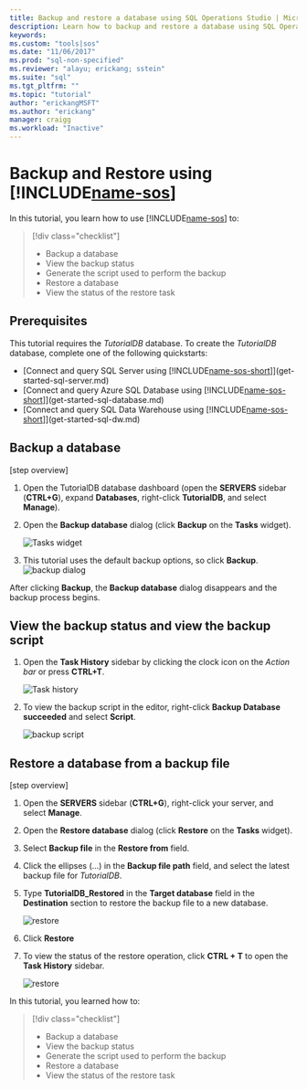 ```yaml
---
title: Backup and restore a database using SQL Operations Studio | Microsoft Docs
description: Learn how to backup and restore a database using SQL Operations Studio
keywords: 
ms.custom: "tools|sos"
ms.date: "11/06/2017"
ms.prod: "sql-non-specified"
ms.reviewer: "alayu; erickang; sstein"
ms.suite: "sql"
ms.tgt_pltfrm: ""
ms.topic: "tutorial"
author: "erickangMSFT"
ms.author: "erickang"
manager: craigg
ms.workload: "Inactive"
---
```


# Backup and Restore using [!INCLUDE[name-sos](../includes/name-sos-short.md)]

In this tutorial, you learn how to use [!INCLUDE[name-sos](../includes/name-sos-short.md)] to:
> [!div class="checklist"]
> * Backup a database 
> * View the backup status
> * Generate the script used to perform the backup
> * Restore a database
> * View the status of the restore task

## Prerequisites
This tutorial requires the *TutorialDB* database. To create the *TutorialDB* database, complete one of the following quickstarts:

- [Connect and query SQL Server using [!INCLUDE[name-sos-short](../includes/name-sos-short.md)]](get-started-sql-server.md)
- [Connect and query Azure SQL Database using [!INCLUDE[name-sos-short](../includes/name-sos-short.md)]](get-started-sql-database.md)
- [Connect and query SQL Data Warehouse using [!INCLUDE[name-sos-short](../includes/name-sos-short.md)]](get-started-sql-dw.md)

## Backup a database
[step overview]

1. Open the TutorialDB database dashboard (open the **SERVERS** sidebar (**CTRL+G**), expand **Databases**, right-click **TutorialDB**, and select **Manage**). 

2. Open the **Backup database** dialog (click **Backup** on the **Tasks** widget).

   ![Tasks widget](./media/tutorial-backup-restore-sql-server/tasks.png)

3. This tutorial uses the default backup options, so click **Backup**.
   ![backup dialog](./media/tutorial-backup-restore-sql-server/backup-dialog.png)

After clicking **Backup**, the **Backup database** dialog disappears and the backup process begins.

## View the backup status and view the backup script

1. Open the **Task History** sidebar by clicking the clock icon on the *Action bar* or press **CTRL+T**.

   ![Task history](./media/tutorial-backup-restore-sql-server/task-history.png)

2. To view the backup script in the editor, right-click **Backup Database succeeded** and select **Script**.

   ![backup script](./media/tutorial-backup-restore-sql-server/task-script.png) 

## Restore a database from a backup file
[step overview]

1. Open the **SERVERS** sidebar (**CTRL+G**), right-click your server, and select **Manage**. 

2. Open the **Restore database** dialog (click **Restore** on the **Tasks** widget).

2. Select **Backup file** in the **Restore from** field. 

3. Click the ellipses (...) in the **Backup file path** field, and select the latest backup file for *TutorialDB*.

3. Type **TutorialDB_Restored** in the **Target database** field in the **Destination** section to restore the backup file to a new database.

   ![restore](./media/tutorial-backup-restore-sql-server/restore.png)

4. Click **Restore**

5. To view the status of the restore operation, click **CTRL + T** to open the **Task History** sidebar.

   ![restore](./media/tutorial-backup-restore-sql-server/task-history-restore.png)


In this tutorial, you learned how to:
> [!div class="checklist"]
> * Backup a database 
> * View the backup status
> * Generate the script used to perform the backup
> * Restore a database
> * View the status of the restore task

